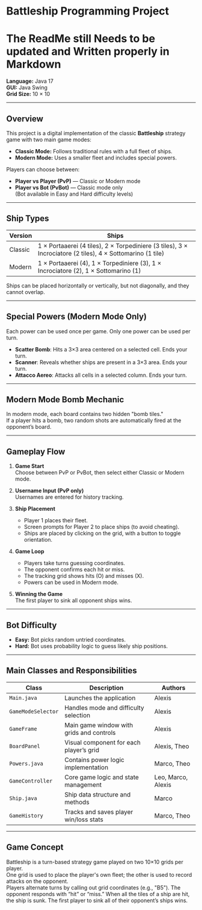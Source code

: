 # Battleship Programming Project
# The ReadMe still Needs to be updated and Written properly in Markdown



**Language:** Java 17  
**GUI:** Java Swing  
**Grid Size:** 10 × 10

---

## Overview

This project is a digital implementation of the classic **Battleship** strategy game with two main game modes:

- **Classic Mode:** Follows traditional rules with a full fleet of ships.
- **Modern Mode:** Uses a smaller fleet and includes special powers.

Players can choose between:
- **Player vs Player (PvP)** — Classic or Modern mode
- **Player vs Bot (PvBot)** — Classic mode only  
  (Bot available in Easy and Hard difficulty levels)

---

## Ship Types

| Version  | Ships                                                                 |
|----------|------------------------------------------------------------------------|
| Classic  | 1 × Portaaerei (4 tiles), 2 × Torpediniere (3 tiles), 3 × Incrociatore (2 tiles), 4 × Sottomarino (1 tile) |
| Modern   | 1 × Portaaerei (4), 1 × Torpediniere (3), 1 × Incrociatore (2), 1 × Sottomarino (1) |

Ships can be placed horizontally or vertically, but not diagonally, and they cannot overlap.

---

## Special Powers (Modern Mode Only)

Each power can be used once per game. Only one power can be used per turn.

- **Scatter Bomb**: Hits a 3×3 area centered on a selected cell. Ends your turn.
- **Scanner**: Reveals whether ships are present in a 3×3 area. Ends your turn.
- **Attacco Aereo**: Attacks all cells in a selected column. Ends your turn.

---

## Modern Mode Bomb Mechanic

In modern mode, each board contains two hidden "bomb tiles."  
If a player hits a bomb, two random shots are automatically fired at the opponent’s board.

---

## Gameplay Flow

1. **Game Start**  
   Choose between PvP or PvBot, then select either Classic or Modern mode.

2. **Username Input (PvP only)**  
   Usernames are entered for history tracking.

3. **Ship Placement**  
   - Player 1 places their fleet.
   - Screen prompts for Player 2 to place ships (to avoid cheating).
   - Ships are placed by clicking on the grid, with a button to toggle orientation.

4. **Game Loop**  
   - Players take turns guessing coordinates.
   - The opponent confirms each hit or miss.
   - The tracking grid shows hits (O) and misses (X).
   - Powers can be used in Modern mode.

5. **Winning the Game**  
   The first player to sink all opponent ships wins.

---

## Bot Difficulty

- **Easy:** Bot picks random untried coordinates.
- **Hard:** Bot uses probability logic to guess likely ship positions.

---

## Main Classes and Responsibilities

| Class               | Description                                | Authors               |
|---------------------|--------------------------------------------|------------------------|
| `Main.java`         | Launches the application                   | Alexis                 |
| `GameModeSelector`  | Handles mode and difficulty selection       | Alexis                 |
| `GameFrame`         | Main game window with grids and controls    | Alexis                 |
| `BoardPanel`        | Visual component for each player’s grid     | Alexis, Theo           |
| `Powers.java`       | Contains power logic implementation         | Marco, Theo            |
| `GameController`    | Core game logic and state management        | Leo, Marco, Alexis     |
| `Ship.java`         | Ship data structure and methods             | Marco                  |
| `GameHistory`       | Tracks and saves player win/loss stats      | Marco, Theo            |

---

## Game Concept

Battleship is a turn-based strategy game played on two 10×10 grids per player.  
One grid is used to place the player's own fleet; the other is used to record attacks on the opponent.  
Players alternate turns by calling out grid coordinates (e.g., "B5"). The opponent responds with “hit” or “miss.” When all the tiles of a ship are hit, the ship is sunk. The first player to sink all of their opponent’s ships wins.
